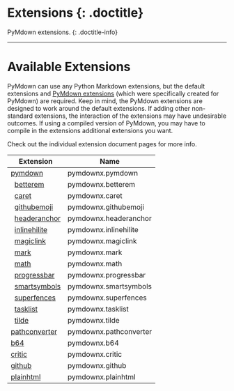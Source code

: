 # Extensions {: .doctitle}
PyMdown extensions.
{: .doctitle-info}

---

# Available Extensions
PyMdown can use any Python Markdown extensions, but the default extensions and [PyMdown extensions](https://github.com/facelessuser/pymdown-extensions) (which were specifically created for PyMdown) are required.  Keep in mind, the PyMdown extensions are designed to work around the default extensions.  If adding other non-standard extensions, the interaction of the extensions may have undesirable outcomes. If using a compiled version of PyMdown, you may have to compile in the extensions additional extensions you want.

Check out the individual extension document pages for more info.

| Extension                                             | Name   |
|-------------------------------------------------------|--------|
| [pymdown](../extensions/pymdown.md)                      | pymdownx.pymdown |
| &nbsp;&nbsp;[betterem](../extensions/betterem.md)        | pymdownx.betterem |
| &nbsp;&nbsp;[caret](../extensions/caret.md)              | pymdownx.caret |
| &nbsp;&nbsp;[githubemoji](../extensions/githubemoji.md)  | pymdownx.githubemoji |
| &nbsp;&nbsp;[headeranchor](../extensions/headeranchor.md)| pymdownx.headeranchor |
| &nbsp;&nbsp;[inlinehilite](../extensions/inlinehilite.md)| pymdownx.inlinehilite |
| &nbsp;&nbsp;[magiclink](../extensions/magiclink.md)      | pymdownx.magiclink |
| &nbsp;&nbsp;[mark](../extensions/mark.md)                | pymdownx.mark |
| &nbsp;&nbsp;[math](../extensions/math.md)                | pymdownx.math |
| &nbsp;&nbsp;[progressbar](../extensions/progressbar.md)  | pymdownx.progressbar |
| &nbsp;&nbsp;[smartsymbols](../extensions/smartsymbols.md)| pymdownx.smartsymbols |
| &nbsp;&nbsp;[superfences](../extensions/superfences.md)  | pymdownx.superfences |
| &nbsp;&nbsp;[tasklist](../extensions/tasklist.md)        | pymdownx.tasklist |
| &nbsp;&nbsp;[tilde](../extensions/tilde.md)              | pymdownx.tilde |
| [pathconverter](../extensions/pathconverter.md)          | pymdownx.pathconverter |
| [b64](../extensions/b64.md)                              | pymdownx.b64 |
| [critic](../extensions/critic.md)                        | pymdownx.critic |
| [github](../extensions/github.md)                        | pymdownx.github |
| [plainhtml](../extensions/plainhtml.md)                  | pymdownx.plainhtml |
